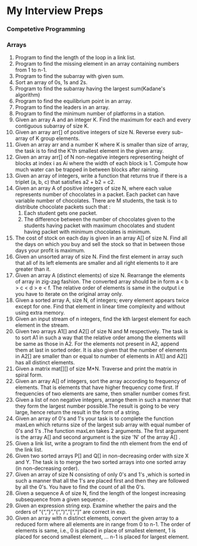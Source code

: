 # My Interview Preps
### Competetive Programming
### Arrays
1. Program to find the length of the loop in a link list.
1. Program to find the missing element in an array containing numbers from 1 to n-1.
1. Program to find the subarray with given sum.
1. Sort an array of 0s, 1s and 2s.
1. Program to find the subarray having the largest sum(Kadane's algorithm)
1. Program to find the equilibrium point in an array.
1. Program to find the leaders in an array.
1. Program to find the minimum number of platforms in a station.
1. Given an array A and an integer K. Find the maximum for each and every contiguous subarray of size K.
1. Given an array arr[] of positive integers of size N. Reverse every sub-array of K group elements.
1. Given an array arr and a number K where K is smaller than size of array, the task is to find the K’th smallest element in the given array.
1. Given an array arr[] of N non-negative integers representing height of blocks at index i as Ai where the width of each block is 1. Compute how much water can be trapped in between blocks after raining.
1. Given an array of integers, write a function that returns true if there is a triplet (a, b, c) that satisfies a2 + b2 = c2.
1. Given an array A of positive integers of size N, where each value represents number of chocolates in a packet. Each packet can have variable number of chocolates. There are M students, the task is to distribute chocolate packets such that :
	1. Each student gets one packet.
	2. The difference between the number of chocolates given to the students having packet with maximum chocolates and student having packet with minimum chocolates is minimum.
1. The cost of stock on each day is given in an array A[] of size N. Find all the days on which you buy and sell the stock so that in between those days your profit is maximum.
1. Given an unsorted array of size N. Find the first element in array such that all of its left elements are smaller and all right elements to it are greater than it.
1. Given an array A (distinct elements) of size N. Rearrange the elements of array in zig-zag fashion. The converted array should be in form a < b > c < d > e < f. The relative order of elements is same in the output i.e you have to iterate on the original array only.
1. Given a sorted array A, size N, of integers; every element appears twice except for one. Find that element in linear time complexity and without using extra memory.
1. Given an input stream of n integers, find the kth largest element for each element in the stream.
1. Given two arrays A1[] and A2[] of size N and M respectively. The task is to sort A1 in such a way that the relative order among the elements will be same as those in A2. For the elements not present in A2, append them at last in sorted order. It is also given that the number of elements in A2[] are smaller than or equal to number of elements in A1[] and A2[] has all distinct elements.
1. Given a matrix mat[][] of size M*N. Traverse and print the matrix in spiral form.
1. Given an array A[] of integers, sort the array according to frequency of elements. That is elements that have higher frequency come first. If frequencies of two elements are same, then smaller number comes first.
1. Given a list of non negative integers, arrange them in such a manner that they form the largest number possible.The result is going to be very large, hence return the result in the form of a string.
1. Given an array of 0's and 1's your task is to complete the function maxLen which returns size of the largest sub array with equal number of 0's and 1's .The function maxLen takes 2 arguments. The first argument is the array A[] and second argument is the size 'N' of the array A[] .
1. Given a link list, write a program to find the nth element from the end of the link list.
1. Given two sorted arrays P[] and Q[] in non-decreasing order with size X and Y. The task is to merge the two sorted arrays into one sorted array (in non-decreasing order).
1. Given an array of size N consisting of only 0's and 1's ,which is sorted in such a manner that all the 1's are placed first and then they are followed by all the 0's. You have to find  the count of all the 0's.
1. Given a sequence A of size N, find the length of the longest increasing subsequence from a given sequence .
1. Given an expression string exp. Examine whether the pairs and the orders of “{“,”}”,”(“,”)”,”[“,”]” are correct in exp.
1. Given an array with n distinct elements, convert the given array to a reduced form where all elements are in range from 0 to n-1. The order of elements is same, i.e., 0 is placed in place of smallest element, 1 is placed for second smallest element, … n-1 is placed for largest element.
